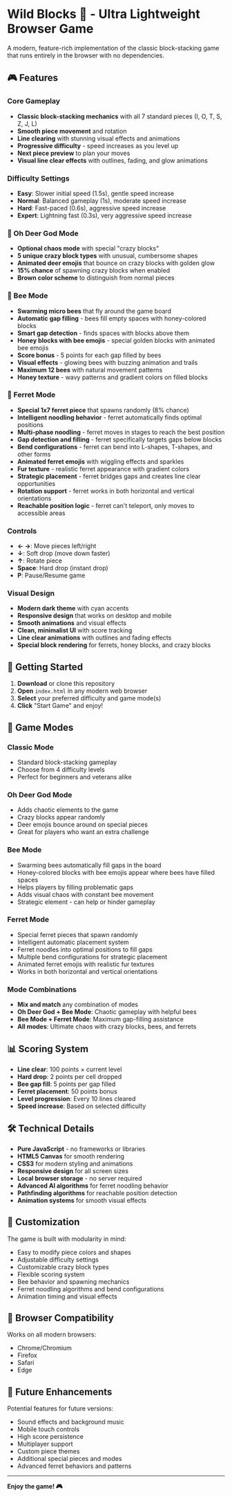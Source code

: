 # Wild Blocks 🐾 - Ultra Lightweight Browser Game

A modern, feature-rich implementation of the classic block-stacking game that runs entirely in the browser with no dependencies.

## 🎮 Features

### Core Gameplay
- **Classic block-stacking mechanics** with all 7 standard pieces (I, O, T, S, Z, J, L)
- **Smooth piece movement** and rotation
- **Line clearing** with stunning visual effects and animations
- **Progressive difficulty** - speed increases as you level up
- **Next piece preview** to plan your moves
- **Visual line clear effects** with outlines, fading, and glow animations

### Difficulty Settings
- **Easy**: Slower initial speed (1.5s), gentle speed increase
- **Normal**: Balanced gameplay (1s), moderate speed increase
- **Hard**: Fast-paced (0.6s), aggressive speed increase
- **Expert**: Lightning fast (0.3s), very aggressive speed increase

### 🦌 Oh Deer God Mode
- **Optional chaos mode** with special "crazy blocks"
- **5 unique crazy block types** with unusual, cumbersome shapes
- **Animated deer emojis** that bounce on crazy blocks with golden glow
- **15% chance** of spawning crazy blocks when enabled
- **Brown color scheme** to distinguish from normal pieces

### 🐝 Bee Mode
- **Swarming micro bees** that fly around the game board
- **Automatic gap filling** - bees fill empty spaces with honey-colored blocks
- **Smart gap detection** - finds spaces with blocks above them
- **Honey blocks with bee emojis** - special golden blocks with animated bee emojis
- **Score bonus** - 5 points for each gap filled by bees
- **Visual effects** - glowing bees with buzzing animation and trails
- **Maximum 12 bees** with natural movement patterns
- **Honey texture** - wavy patterns and gradient colors on filled blocks

### 🦦 Ferret Mode
- **Special 1x7 ferret piece** that spawns randomly (8% chance)
- **Intelligent noodling behavior** - ferret automatically finds optimal positions
- **Multi-phase noodling** - ferret moves in stages to reach the best position
- **Gap detection and filling** - ferret specifically targets gaps below blocks
- **Bend configurations** - ferret can bend into L-shapes, T-shapes, and other forms
- **Animated ferret emojis** with wiggling effects and sparkles
- **Fur texture** - realistic ferret appearance with gradient colors
- **Strategic placement** - ferret bridges gaps and creates line clear opportunities
- **Rotation support** - ferret works in both horizontal and vertical orientations
- **Reachable position logic** - ferret can't teleport, only moves to accessible areas

### Controls
- **← →**: Move pieces left/right
- **↓**: Soft drop (move down faster)
- **↑**: Rotate piece
- **Space**: Hard drop (instant drop)
- **P**: Pause/Resume game

### Visual Design
- **Modern dark theme** with cyan accents
- **Responsive design** that works on desktop and mobile
- **Smooth animations** and visual effects
- **Clean, minimalist UI** with score tracking
- **Line clear animations** with outlines and fading effects
- **Special block rendering** for ferrets, honey blocks, and crazy blocks

## 🚀 Getting Started

1. **Download** or clone this repository
2. **Open** `index.html` in any modern web browser
3. **Select** your preferred difficulty and game mode(s)
4. **Click** "Start Game" and enjoy!

## 🎯 Game Modes

### Classic Mode
- Standard block-stacking gameplay
- Choose from 4 difficulty levels
- Perfect for beginners and veterans alike

### Oh Deer God Mode
- Adds chaotic elements to the game
- Crazy blocks appear randomly
- Deer emojis bounce around on special pieces
- Great for players who want an extra challenge

### Bee Mode
- Swarming bees automatically fill gaps in the board
- Honey-colored blocks with bee emojis appear where bees have filled spaces
- Helps players by filling problematic gaps
- Adds visual chaos with constant bee movement
- Strategic element - can help or hinder gameplay

### Ferret Mode
- Special ferret pieces that spawn randomly
- Intelligent automatic placement system
- Ferret noodles into optimal positions to fill gaps
- Multiple bend configurations for strategic placement
- Animated ferret emojis with realistic fur textures
- Works in both horizontal and vertical orientations

### Mode Combinations
- **Mix and match** any combination of modes
- **Oh Deer God + Bee Mode**: Chaotic gameplay with helpful bees
- **Bee Mode + Ferret Mode**: Maximum gap-filling assistance
- **All modes**: Ultimate chaos with crazy blocks, bees, and ferrets

## 📊 Scoring System

- **Line clear**: 100 points × current level
- **Hard drop**: 2 points per cell dropped
- **Bee gap fill**: 5 points per gap filled
- **Ferret placement**: 50 points bonus
- **Level progression**: Every 10 lines cleared
- **Speed increase**: Based on selected difficulty

## 🛠️ Technical Details

- **Pure JavaScript** - no frameworks or libraries
- **HTML5 Canvas** for smooth rendering
- **CSS3** for modern styling and animations
- **Responsive design** for all screen sizes
- **Local browser storage** - no server required
- **Advanced AI algorithms** for ferret noodling behavior
- **Pathfinding algorithms** for reachable position detection
- **Animation systems** for smooth visual effects

## 🎨 Customization

The game is built with modularity in mind:
- Easy to modify piece colors and shapes
- Adjustable difficulty settings
- Customizable crazy block types
- Flexible scoring system
- Bee behavior and spawning mechanics
- Ferret noodling algorithms and bend configurations
- Animation timing and visual effects

## 📱 Browser Compatibility

Works on all modern browsers:
- Chrome/Chromium
- Firefox
- Safari
- Edge

## 🎵 Future Enhancements

Potential features for future versions:
- Sound effects and background music
- Mobile touch controls
- High score persistence
- Multiplayer support
- Custom piece themes
- Additional special pieces and modes
- Advanced ferret behaviors and patterns

---

**Enjoy the game! 🎮**
